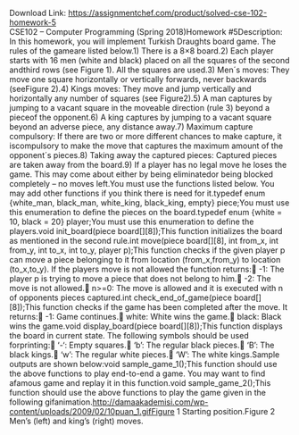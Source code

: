 Download Link: https://assignmentchef.com/product/solved-cse-102-homework-5
<br>
CSE102 – Computer Programming (Spring 2018)Homework #5Description: In this homework, you will implement Turkish Draughts board game. The rules of the gameare listed below.1) There is a 8×8 board.2) Each player starts with 16 men (white and black) placed on all the squares of the second andthird rows (see Figure 1). All the squares are used.3) Men´s moves: They move one square horizontally or vertically forwards, never backwards (seeFigure 2).4) Kings moves: They move and jump vertically and horizontally any number of squares (see Figure2).5) A man captures by jumping to a vacant square in the moveable direction (rule 3) beyond a pieceof the opponent.6) A king captures by jumping to a vacant square beyond an adverse piece, any distance away.7) Maximum capture compulsory: If there are two or more different chances to make capture, it iscompulsory to make the move that captures the maximum amount of the opponent´s pieces.8) Taking away the captured pieces: Captured pieces are taken away from the board.9) If a player has no legal move he loses the game. This may come about either by being eliminatedor being blocked completely – no moves left.You must use the functions listed below. You may add other functions if you think there is need for it.typedef enum {white_man, black_man, white_king, black_king, empty} piece;You must use this enumeration to define the pieces on the board.typedef enum {white = 10, black = 20} player;You must use this enumeration to define the players.void init_board(piece board[][8]);This function initializes the board as mentioned in the second rule.int move(piece board[][8], int from_x, int from_y, int to_x, int to_y, player p);This function checks if the given player p can move a piece belonging to it from location (from_x,from_y) to location (to_x,to_y). If the players move is not allowed the function returns: -1: The player p is trying to move a piece that does not belong to him. -2: The move is not allowed. n&gt;=0: The move is allowed and it is executed with n of opponents pieces captured.int check_end_of_game(piece board[][8]);This function checks if the game has been completed after the move. It returns: -1: Game continues. white: White wins the game. black: Black wins the game.void display_board(piece board[][8]);This function displays the board in current state. The following symbols should be used forprinting: ‘-‘: Empty squares. ‘b’: The regular black pieces. ‘B’: The black kings. ‘w’: The regular white pieces. ‘W’: The white kings.Sample outputs are shown below:void sample_game_1();This function should use the above functions to play end-to-end a game. You may want to find afamous game and replay it in this function.void sample_game_2();This function should use the above functions to play the game given in the following gifanimation.http://damaakademisi.com/wp-content/uploads/2009/02/10puan_1.gifFigure 1 Starting position.Figure 2 Men’s (left) and king’s (right) moves.